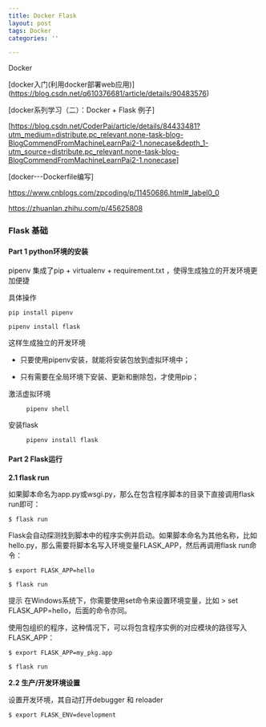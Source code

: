 ```yaml
---
title: Docker Flask
layout: post
tags: Docker
categories: ''

---
```

Docker


[docker入门(利用docker部署web应用)]
(https://blog.csdn.net/q610376681/article/details/90483576)

[docker系列学习（二）：Docker + Flask 例子]

[https://blog.csdn.net/CoderPai/article/details/84433481?utm_medium=distribute.pc_relevant.none-task-blog-BlogCommendFromMachineLearnPai2-1.nonecase&depth_1-utm_source=distribute.pc_relevant.none-task-blog-BlogCommendFromMachineLearnPai2-1.nonecase]  


[docker---Dockerfile编写] 

https://www.cnblogs.com/zpcoding/p/11450686.html#_label0_0

https://zhuanlan.zhihu.com/p/45625808

### Flask 基础 

#### Part 1 python环境的安装

pipenv 集成了pip + virtualenv + requirement.txt ，使得生成独立的开发环境更加便捷

具体操作

	pip install pipenv 

	pipenv install flask

这样生成独立的开发环境

* 只要使用pipenv安装，就能将安装包放到虚拟环境中；

* 只有需要在全局环境下安装、更新和删除包，才使用pip；



激活虚拟环境

         pipenv shell 

安装flask

         pipenv install flask

#### Part 2 Flask运行

**2.1 flask run**

如果脚本命名为app.py或wsgi.py，那么在包含程序脚本的目录下直接调用flask run即可：

	$ flask run

Flask会自动探测找到脚本中的程序实例并启动。如果脚本命名为其他名称，比如hello.py，那么需要将脚本名写入环境变量FLASK_APP，然后再调用flask run命令：

	$ export FLASK_APP=hello

	$ flask run

提示 在Windows系统下，你需要使用set命令来设置环境变量，比如 > set FLASK_APP=hello，后面的命令亦同。

使用包组织的程序，这种情况下，可以将包含程序实例的对应模块的路径写入FLASK_APP：

	$ export FLASK_APP=my_pkg.app

	$ flask run

**2.2 生产/开发环境设置**

设置开发环境，其自动打开debugger 和 reloader

	$ export FLASK_ENV=development











